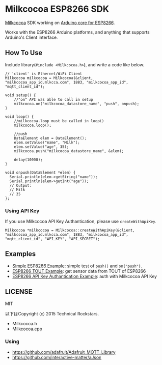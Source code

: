 Milkcocoa ESP8266 SDK
=====

[Milkcocoa](https://mlkcca.com/) SDK working on [Arduino core for ESP8266](https://github.com/esp8266/Arduino).

Works with the ESP8266 Arduino platforms, and anything that supports Arduino's Client interface.


## How To Use

Include library(`#include <Milkcocoa.h>`), and write a code like below.

```
// 'client' is Ethernet/WiFi Client
Milkcocoa milkcocoa = Milkcocoa(&client, "milkcocoa_app_id.mlkcca.com", 1883, "milkcocoa_app_id", "mqtt_client_id");

void setup() {
 	//"on" API was able to call in setup
	milkcocoa.on("milkcocoa_datastore_name", "push", onpush);
}

void loop() {
	//milkcocoa.loop must be called in loop()
	milkcocoa.loop();

	//push
	DataElement elem = DataElement();
	elem.setValue("name", "Milk");
	elem.setValue("age", 35);
	milkcocoa.push("milkcocoa_datastore_name", &elem);

	delay(10000);
}

void onpush(DataElement *elem) {
  Serial.println(elem->getString("name"));
  Serial.println(elem->getInt("age"));
  // Output:
  // Milk
  // 35
};
```

### Using API Key

If you use Milkcocoa API Key Authantication, please use `createWithApiKey`.

```
Milkcocoa *milkcocoa = Milkcocoa::createWithApiKey(&client, "milkcocoa_app_id.mlkcca.com", 1883, "milkcocoa_app_id", "mqtt_client_id", "API_KEY", "API_SECRET");
```


## Examples

- [Simple ESP8266 Example](https://github.com/milk-cocoa/Milkcocoa_ESP8266_SDK/blob/master/examples/milkcocoa_esp8266/milkcocoa_esp8266.ino): simple test of `push()` and `on("push")`.
- [ESP8266 TOUT Example](https://github.com/milk-cocoa/Milkcocoa_ESP8266_SDK/blob/master/examples/milkcocoa_esp8266_tout/milkcocoa_esp8266_tout.ino): get sensor data from TOUT of ESP8266
- [ESP8266 API Key Authantication Example](https://github.com/milk-cocoa/Milkcocoa_ESP8266_SDK/blob/master/examples/milkcocoa_esp8266_apikey_auth/milkcocoa_esp8266_apikey_auth.ino): auth with Milkcocoa API Key


## LICENSE

MIT



以下はCopyright (c) 2015 Technical Rockstars.

- Milkcocoa.h
- Milkcocoa.cpp

### Using

- https://github.com/adafruit/Adafruit_MQTT_Library
- https://github.com/interactive-matter/aJson

